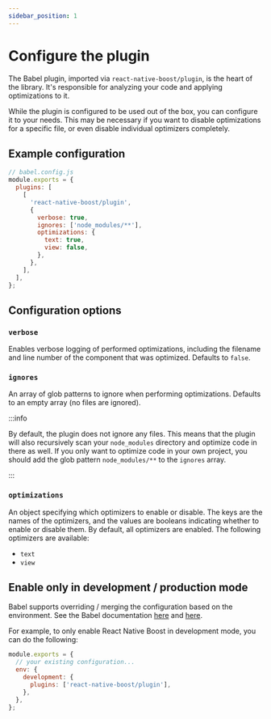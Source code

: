 ```yaml
---
sidebar_position: 1
---
```


# Configure the plugin

The Babel plugin, imported via `react-native-boost/plugin`, is the heart of the library. It's responsible for analyzing your code and applying optimizations to it.

While the plugin is configured to be used out of the box, you can configure it to your needs. This may be necessary if you want to disable optimizations for a specific file, or even disable individual optimizers completely.

## Example configuration

```js
// babel.config.js
module.exports = {
  plugins: [
    [
      'react-native-boost/plugin',
      {
        verbose: true,
        ignores: ['node_modules/**'],
        optimizations: {
          text: true,
          view: false,
        },
      },
    ],
  ],
};
```

## Configuration options

### `verbose`

Enables verbose logging of performed optimizations, including the filename and line number of the component that was optimized. Defaults to `false`.

### `ignores`

An array of glob patterns to ignore when performing optimizations. Defaults to an empty array (no files are ignored).

:::info

By default, the plugin does not ignore any files. This means that the plugin will also recursively scan your `node_modules` directory and optimize code in there as well. If you only want to optimize code in your own project, you should add the glob pattern `node_modules/**` to the `ignores` array.

:::

### `optimizations`

An object specifying which optimizers to enable or disable. The keys are the names of the optimizers, and the values are booleans indicating whether to enable or disable them. By default, all optimizers are enabled. The following optimizers are available:

- `text`
- `view`

## Enable only in development / production mode

Babel supports overriding / merging the configuration based on the environment. See the Babel documentation [here](https://babeljs.io/docs/options#env) and [here](https://babeljs.io/docs/options#envname).

For example, to only enable React Native Boost in development mode, you can do the following:

```js
module.exports = {
  // your existing configuration...
  env: {
    development: {
      plugins: ['react-native-boost/plugin'],
    },
  },
};
```
